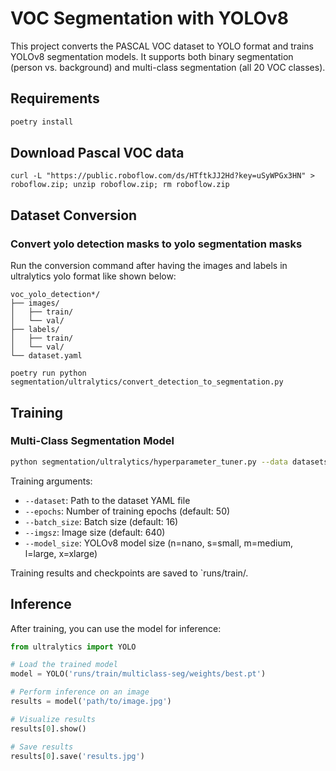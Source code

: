 # VOC Segmentation with YOLOv8

This project converts the PASCAL VOC dataset to YOLO format and trains YOLOv8 segmentation models. It supports both binary segmentation (person vs. background) and multi-class segmentation (all 20 VOC classes).

## Requirements

```bash
poetry install
```

## Download Pascal VOC data

```
curl -L "https://public.roboflow.com/ds/HTftkJJ2Hd?key=uSyWPGx3HN" > roboflow.zip; unzip roboflow.zip; rm roboflow.zip
```

## Dataset Conversion

### Convert yolo detection masks to yolo segmentation masks

Run the conversion command after having the images and labels in ultralytics yolo format like shown below:

```
voc_yolo_detection*/
├── images/
│   ├── train/
│   └── val/
├── labels/
│   ├── train/
│   └── val/
└── dataset.yaml
```

```
poetry run python segmentation/ultralytics/convert_detection_to_segmentation.py
```

## Training

### Multi-Class Segmentation Model

```bash
python segmentation/ultralytics/hyperparameter_tuner.py --data datasets/voc_yolo_segmentation/dataset.yaml --lr 0.001 0.0005 0.0001 --batch 8 16 32 --model_size m --device 0 --epochs 1
```

Training arguments:
- `--dataset`: Path to the dataset YAML file
- `--epochs`: Number of training epochs (default: 50)
- `--batch_size`: Batch size (default: 16)
- `--imgsz`: Image size (default: 640)
- `--model_size`: YOLOv8 model size (n=nano, s=small, m=medium, l=large, x=xlarge)

Training results and checkpoints are saved to `runs/train/.

## Inference

After training, you can use the model for inference:

```python
from ultralytics import YOLO

# Load the trained model
model = YOLO('runs/train/multiclass-seg/weights/best.pt')

# Perform inference on an image
results = model('path/to/image.jpg')

# Visualize results
results[0].show()

# Save results
results[0].save('results.jpg')
```